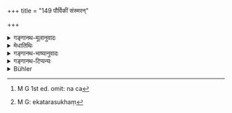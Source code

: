 +++
title = "149 पौर्विकीं संस्मरन्"

+++

<details><summary>गङ्गानथ-मूलानुवादः</summary>

Recollecting his former births, the twice-born person continues to study the Veda; and by his continuous study of the Veda, he obtains absolute, endless bliss.—(149)
</details>

<details><summary>मेधातिथिः</summary>

[^२१७]:
     M G: ānantyaṃ

<u>ननु</u> चेष्टफलकामः सर्वं समीहते । न च[^२१८] जन्मान्तरानुस्मरणम् एकान्तसुखं[^२१९] येन फलत्वेन वेदाभ्यासादिचतुष्टयस्य वर्ण्यते । तत आह **पौर्विकीं जातिं स्मरन्** **ब्रह्म** वेद **अभ्यस्यते** तत्र श्रद्धावान् भवति । "ईदृशो **ब्रह्माभ्यासो** येन जन्मान्तरं स्मर्यते" इति । स्मरन् पुनस् तदभ्यासे वर्तते । तस्माच् चानेकजन्माभ्यस्ताद् अनन्तरं ब्रह्मप्राप्तिलक्षणं सुखम् । **अजस्रम्** अपुनरावृत्तिम् **अश्नुते** प्राप्नोति । **अनन्त**शब्देन सुखविशेष उपलक्ष्यते, असाधना परितृप्तिर् आत्मनः । तस्य्**आजस्र**पदेन शाश्वतं प्रतिपाद्यते । तादृशं सुखं प्राप्यते, न चैतत् क्षीयते । 


[^२१९]:
     M G: ekatarasukhaṃ


[^२१८]:
     M G 1st ed. omit: na ca

- समानार्थाव् अप्य् अपुनरुक्तौ । यथा "वृत्तकं वहतः पुरीषम्" इति, वृत्तकम् उदकं पुरीषं च । तत्रैको रूढो ऽपरः क्रियाशब्दः । पुरीषं पूरणसमर्थं वृत्तकम् उदकम् ॥ ४.१४९ ॥
</details>

<details><summary>गङ्गानथ-भाष्यानुवादः</summary>

“Every man undertakes an action only when he desires to accomplish thereby something desirable. The recollection of former births, however, cannot be entirely pleasant. Why then is this described as the result following Vedic Study and the other three acts?”

In view of this question, the Author says—‘*Recollecting his former births, he continues to study the Veda*,’ *i.e*., he acquires faith in it; the idea being—‘Vedic study is such a good thing that it has enabled me to remember my other births.’ Hence, recollecting his other births, he again betakes himself to that study; and from this continuous Vedic study extending over several lives, ‘*he obtains*’—acquires—‘*bliss*’—in the form of the ‘attainment of Brahman’:—‘*absolute*’—*i.e*., without the chance of returning. The term ‘*endless*’ indicates a particular kind of bliss,—the self-sufficient complete satisfaction of the Soul; and the eternal character of this bliss is what is expressed by the term ‘*ajasram*,’ ‘*absolute*;’ the meaning being that ‘such and such a bliss is attained, and it never perishes.’ Though the two terms (‘absolute’ and endless’) are synonymous, yet they are not entirely tautological. Just as, in the case of the expression, ‘*vṛttakam vahataḥ purīṣam*,’ or ‘*vṛttakam udakam purīṣam*,’—where one (the term ‘*vṛttakam*’) is the conventional and the other (‘*purīṣam*’) the literal or etymological name of the thing; ‘*purīṣam*’ denotes, literally, *that which fills*, so that this latter stands for the *soli* *d*, and the former for the
*liquid*, ordure.—(149)
</details>

<details><summary>गङ्गानथ-टिप्पन्यः</summary>

This verse is quoted in *Aparārka* (p. 229);—and in *Vīramitrodaya*
(Āhnika, p. 320), which explains ‘*Brahma*’ as ‘Veda,’—and ‘*anantam*’
as ‘to be enjoyed for a long time.’
</details>

<details><summary>Bühler</summary>

149	He who, recollecting his former existences, again recites the Veda, gains endless bliss by the continual study of the Veda.
</details>
